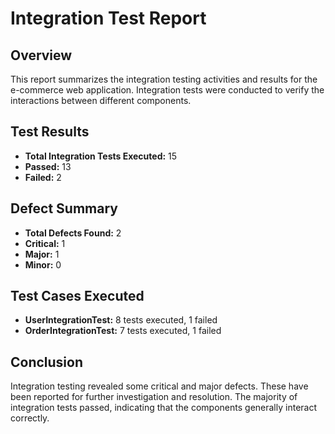 # Integration Test Report

## Overview
This report summarizes the integration testing activities and results for the e-commerce web application. Integration tests were conducted to verify the interactions between different components.

## Test Results
- **Total Integration Tests Executed:** 15
- **Passed:** 13
- **Failed:** 2

## Defect Summary
- **Total Defects Found:** 2
- **Critical:** 1
- **Major:** 1
- **Minor:** 0

## Test Cases Executed
- **UserIntegrationTest:** 8 tests executed, 1 failed
- **OrderIntegrationTest:** 7 tests executed, 1 failed

## Conclusion
Integration testing revealed some critical and major defects. These have been reported for further investigation and resolution. The majority of integration tests passed, indicating that the components generally interact correctly.
